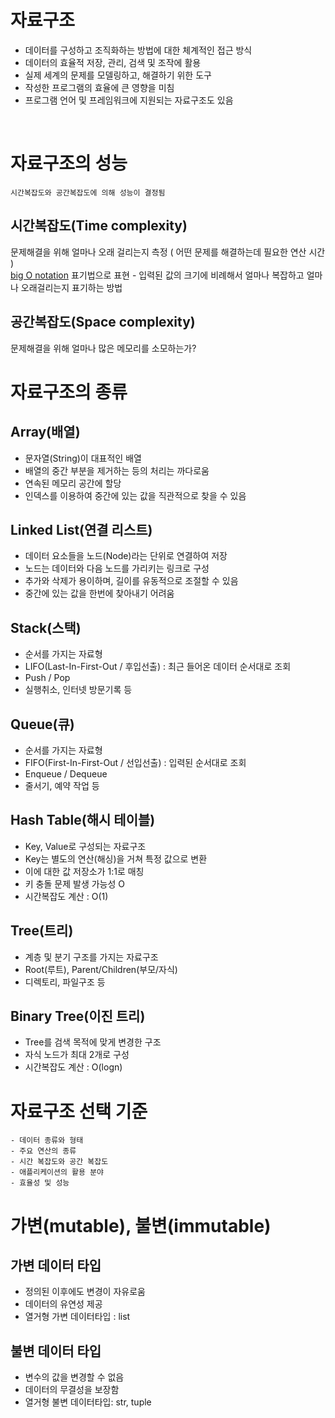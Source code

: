 # 자료구조
- 데이터를 구성하고 조직화하는 방법에 대한 체계적인 접근 방식
- 데이터의 효율적 저장, 관리, 검색 및 조작에 활용
- 실제 세계의 문제를 모델링하고, 해결하기 위한 도구
- 작성한 프로그램의 효율에 큰 영향을 미침
- 프로그램 언어 및 프레임워크에 지원되는 자료구조도 있음   

<br>

# 자료구조의 성능
    시간복잡도와 공간복잡도에 의해 성능이 결정됨

## 시간복잡도(Time complexity)
문제해결을 위해 얼마나 오래 걸리는지 측정 ( 어떤 문제를 해결하는데 필요한 연산 시간 )   
<u>big O notation</u> 표기법으로 표현 - 입력된 값의 크기에 비례해서 얼마나 복잡하고 얼마나 오래걸리는지 표기하는 방법

## 공간복잡도(Space complexity)
문제해결을 위해 얼마나 많은 메모리를 소모하는가?

# 자료구조의 종류
## Array(배열)
- 문자열(String)이 대표적인 배열
- 배열의 중간 부분을 제거하는 등의 처리는 까다로움
- 연속된 메모리 공간에 할당
- 인덱스를 이용하여 중간에 있는 값을 직관적으로 찾을 수 있음
## Linked List(연결 리스트)
- 데이터 요소들을 노드(Node)라는 단위로 연결하여 저장
- 노드는 데이터와 다음 노드를 가리키는 링크로 구성
- 추가와 삭제가 용이하며, 길이를 유동적으로 조절할 수 있음
- 중간에 있는 값을 한번에 찾아내기 어려움
## Stack(스택)
- 순서를 가지는 자료형
- LIFO(Last-In-First-Out / 후입선출) : 최근 들어온 데이터 순서대로 조회
- Push / Pop
- 실행취소, 인터넷 방문기록 등
## Queue(큐)
- 순서를 가지는 자료형
- FIFO(First-In-First-Out / 선입선출) : 입력된 순서대로 조회
- Enqueue / Dequeue
- 줄서기, 예약 작업 등
## Hash Table(해시 테이블)
- Key, Value로 구성되는 자료구조
- Key는 별도의 연산(해싱)을 거쳐 특정 값으로 변환
- 이에 대한 값 저장소가 1:1로 매칭
- 키 충돌 문제 발생 가능성 O
- 시간복잡도 계산 : O(1)
## Tree(트리)
- 계층 및 분기 구조를 가지는 자료구조
- Root(루트), Parent/Children(부모/자식)
- 디렉토리, 파일구조 등
## Binary Tree(이진 트리)
- Tree를 검색 목적에 맞게 변경한 구조
- 자식 노드가 최대 2개로 구성
- 시간복잡도 계산 : O(logn)

# 자료구조 선택 기준
    - 데이터 종류와 형태
    - 주요 연산의 종류
    - 시간 복잡도와 공간 복잡도
    - 애플리케이션의 활용 분야
    - 효율성 및 성능

# 가변(mutable), 불변(immutable)
## 가변 데이터 타입
- 정의된 이후에도 변경이 자유로움
- 데이터의 유연성 제공
- 열거형 가변 데이터타입 : list
## 불변 데이터 타입
- 변수의 값을 변경할 수 없음
- 데이터의 무결성을 보장함
- 열거형 불변 데이터타입: str, tuple